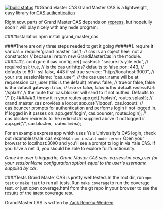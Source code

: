 [![build status](https://secure.travis-ci.org/xaq2892/grand_master_cas.png)](http://travis-ci.org/xaq2892/grand_master_cas)
##Grand Master CAS
Grand Master CAS is a lightweight, easy library for [CAS authentication](http://www.jasig.org/cas/protocol)

Right now, parts of Grand Master CAS depends on [express](http://expressjs.com/), but hopefully soon it will play nicely with any node program.

####Installation
    npm install grand_master_cas

####There are only three steps needed to get it going
######1. require it
    var cas = require('grand_master_cas'); // cas is an object here, not a constructor
                                           // because I return new GrandMasterCas in the module.
######2. configure it
    cas.configure({
      casHost: "secure.its.yale.edu",   // required
      ssl: true,                        // is the cas url https? defaults to false
      port: 443,                        // defaults to 80 if ssl false, 443 if ssl true
      service: "http://localhost:3000", // your site
      sessionName: "cas_user",          // the cas user_name will be at req.session.cas_user (this is the default)
      renew: false,                     // true or false, false is the default
      gateway: false,                   // true or false, false is the default
      redirectUrl: '/splash'            // the route that cas.blocker will send to if not authed. Defaults to '/'
    });
######3. throw it in your routes
     app.get('/splash', routes.splash);
     // grand_master_cas provides a logout
     app.get('/logout', cas.logout);
     // cas.bouncer prompts for authentication and performs login if not logged in. If logged in it passes on.
     app.get('/login', cas.bouncer, routes.login);
     // cas.blocker redirects to the redirectUrl supplied above if not logged in.
     app.get('/', cas.blocker, routes.index);

For an example express app which uses Yale University's CAS login, check out /examples/yale_cas_express.
    `npm install`
    `node server`
Open your browser to localhost:3000 and you'll see a prompt to log in via Yale CAS. If you have a net id, you should be able to explore full functionality.

*Once the user is logged in, Grand Master CAS sets req.session.cas_user (or your sessionName configuration option) equal to the user's username supplied by cas.*

####Tests
Grand Master CAS is pretty well tested.
In the root dir, run `npm test` or `make test` to run all tests.
Run `make coverage` to run the coverage test. or just open coverage.html from the git repo in your browser to see the results of the latest coverage test.

Grand Master CAS is written by [Zack Reneau-Wedeen](http://zackrw.com)
